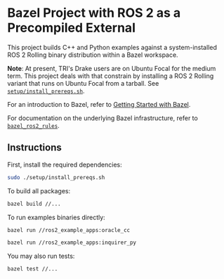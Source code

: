 # Bazel Project with ROS 2 as a Precompiled External

This project builds C++ and Python examples against a system-installed
ROS 2 Rolling binary distribution within a Bazel workspace.

**Note**: At present, TRI's Drake users are on Ubuntu Focal for the medium term. 
This project deals with that constrain by installing a ROS 2 Rolling variant
that runs on Ubuntu Focal from a tarball. See [`setup/install_prereqs.sh`](./setup/install_prereqs.sh).

For an introduction to Bazel, refer to [Getting Started with Bazel](https://docs.bazel.build/versions/master/getting-started.html).

For documentation on the underlying Bazel infrastructure, refer to
[`bazel_ros2_rules`](../bazel_ros2_rules/README.md).

## Instructions

First, install the required dependencies:

```sh
sudo ./setup/install_prereqs.sh
```

To build all packages:

```sh
bazel build //...
```

To run examples binaries directly:

```sh
bazel run //ros2_example_apps:oracle_cc
```

```sh
bazel run //ros2_example_apps:inquirer_py
```

You may also run tests:

```sh
bazel test //...
```
